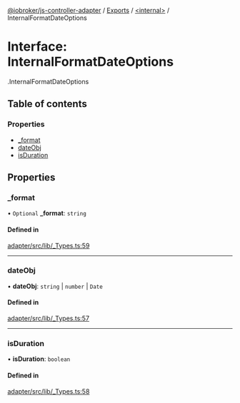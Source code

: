[@iobroker/js-controller-adapter](../README.md) / [Exports](../modules.md) / [<internal\>](../modules/internal_.md) / InternalFormatDateOptions

# Interface: InternalFormatDateOptions

[<internal>](../modules/internal_.md).InternalFormatDateOptions

## Table of contents

### Properties

- [\_format](internal_.InternalFormatDateOptions.md#_format)
- [dateObj](internal_.InternalFormatDateOptions.md#dateobj)
- [isDuration](internal_.InternalFormatDateOptions.md#isduration)

## Properties

### \_format

• `Optional` **\_format**: `string`

#### Defined in

[adapter/src/lib/_Types.ts:59](https://github.com/ioBroker/ioBroker.js-controller/blob/d87d529d/packages/adapter/src/lib/_Types.ts#L59)

___

### dateObj

• **dateObj**: `string` \| `number` \| `Date`

#### Defined in

[adapter/src/lib/_Types.ts:57](https://github.com/ioBroker/ioBroker.js-controller/blob/d87d529d/packages/adapter/src/lib/_Types.ts#L57)

___

### isDuration

• **isDuration**: `boolean`

#### Defined in

[adapter/src/lib/_Types.ts:58](https://github.com/ioBroker/ioBroker.js-controller/blob/d87d529d/packages/adapter/src/lib/_Types.ts#L58)
